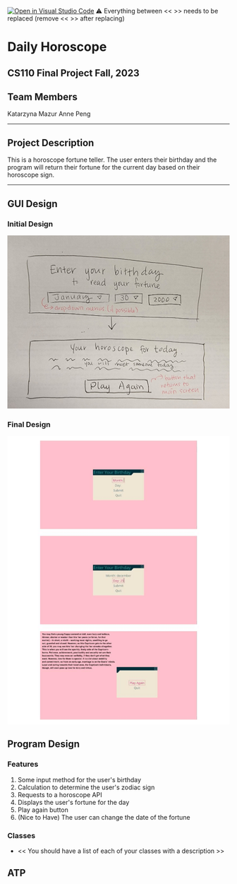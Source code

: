 [![Open in Visual Studio Code](https://classroom.github.com/assets/open-in-vscode-718a45dd9cf7e7f842a935f5ebbe5719a5e09af4491e668f4dbf3b35d5cca122.svg)](https://classroom.github.com/online_ide?assignment_repo_id=12803296&assignment_repo_type=AssignmentRepo)
:warning: Everything between << >> needs to be replaced (remove << >> after replacing)

# Daily Horoscope
## CS110 Final Project Fall, 2023

## Team Members

Katarzyna Mazur
Anne Peng

***

## Project Description

This is a horoscope fortune teller.  The user enters their birthday and the program will return their fortune for the current day based on their horoscope sign.

***    

## GUI Design

### Initial Design

![initial gui](assets/gui.jpg)

### Final Design

![final gui](assets/finalgui.jpg)

## Program Design

### Features
1. Some input method for the user's birthday
2. Calculation to determine the user's zodiac sign
3. Requests to a horoscope API
4. Displays the user's fortune for the day
5. Play again button
6. (Nice to Have) The user can change the date of the fortune

### Classes

- << You should have a list of each of your classes with a description >>

## ATP


